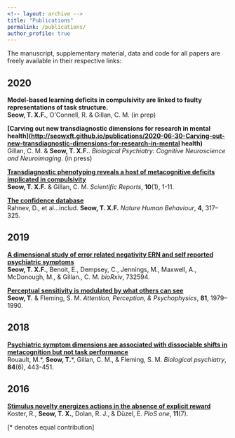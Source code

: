 ```yaml
---
<!-- layout: archive -->
title: "Publications"
permalink: /publications/
author_profile: true
---
```

The manuscript, supplementary material, data and code for all papers are freely available in their respective links:

## 2020
<b>Model-based learning deficits  in compulsivity are linked to faulty representations of task structure.</b><br>
<strong>Seow, T. X.F.</strong>, O'Connell, R. & Gillan, C. M. (in prep)

<b>[Carving out new transdiagnostic dimensions for research in mental health](http://seowxft.github.io/publications/2020-06-30-Carving-out-new-transdiagnostic-dimensions-for-research-in-mental health)</b><br>
Gillan, C. M. & <strong>Seow, T. X.F.</strong>. <i>Biological Psychiatry: Cognitive Neuroscience and Neuroimaging</i>. (in press)

<b>[Transdiagnostic phenotyping reveals a host of metacognitive deficits implicated in compulsivity](http://seowxft.github.io/publications/2020-02-19-Transdiagnostic-phenotyping-reveals-a-host-of-metacognitive-deficits-implicated-in-compulsivity)</b><br>
<strong>Seow, T. X.F.</strong> & Gillan, C. M. <i>Scientific Reports</i>, <strong>10</strong>(1), 1-11.

<b>[The confidence database](http://seowxft.github.io/publications/2020-02-03-The-confidence-database)</b><br>
Rahnev, D., et al...includ. <strong>Seow, T. X.F.</strong> <i>Nature Human Behaviour</i>, <strong>4</strong>, 317–325.

## 2019
<b>[A dimensional study of error related negativity ERN and self reported psychiatric symptoms](http://seowxft.github.io/publications/2019-11-22-A-dimensional-study-of-error-related-negativity-ERN-and-self-reported-psychiatric-symptoms)</b><br>
<strong>Seow, T. X.F.</strong>, Benoit, E., Dempsey, C., Jennings, M., Maxwell, A., McDonough, M., & Gillan., C. M. <i>bioRxiv</i>, 732594.

<b>[Perceptual sensitivity is modulated by what others can see](http://seowxft.github.io/publications/2019-03-06-Perceptual-sensitivity-is-modulated-by-what-others-can-see)</b><br>
<strong>Seow, T.</strong> & Fleming, S. M. <i>Attention, Perception, & Psychophysics</i>, <strong>81</strong>, 1979–1990.

## 2018
<b>[Psychiatric symptom dimensions are associated with dissociable shifts in metacognition but not task performance](http://seowxft.github.io/publications/2018-10-15-Psychiatric-symptom-dimensions-are-associated-with-dissociable-shifts-in-metacognition-but-not-task-performance)</b><br>
Rouault, M.\*, <strong>Seow, T.</strong>\*, Gillan, C. M., & Fleming, S. M. <i>Biological psychiatry</i>, <strong>84</strong>(6), 443-451.

## 2016
<b>[Stimulus novelty energizes actions in the absence of explicit reward](http://seowxft.github.io/publications/2016-07-14-Stimulus-novelty-energizes-actions-in-the-absence-of-explicit-reward)</b><br>
Koster, R., <strong>Seow, T. X.</strong>, Dolan, R. J., & Düzel, E. <i>PloS one</i>, <strong>11</strong>(7).

[\* denotes equal contribution]
